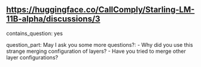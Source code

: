 ## https://huggingface.co/CallComply/Starling-LM-11B-alpha/discussions/3

contains_question: yes

question_part: May I ask you some more questions?: - Why did you use this strange merging configuration of layers? - Have you tried to merge other layer configurations?